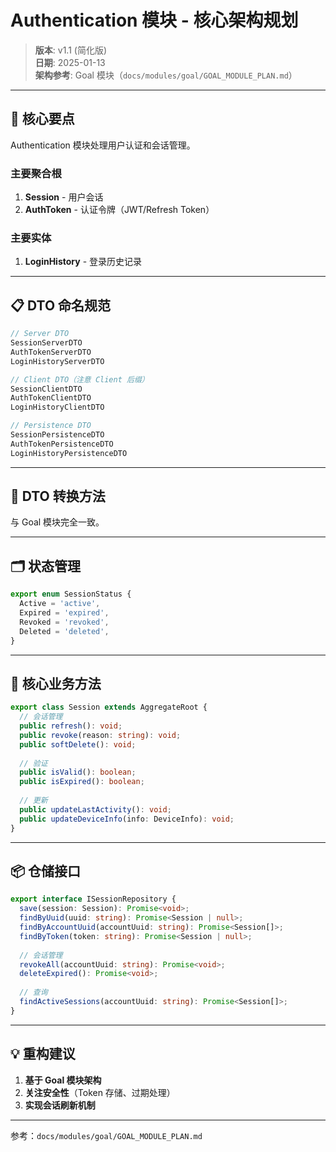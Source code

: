 # Authentication 模块 - 核心架构规划

> **版本**: v1.1 (简化版)  
> **日期**: 2025-01-13  
> **架构参考**: Goal 模块（`docs/modules/goal/GOAL_MODULE_PLAN.md`）

---

## 🎯 核心要点

Authentication 模块处理用户认证和会话管理。

### 主要聚合根
1. **Session** - 用户会话
2. **AuthToken** - 认证令牌（JWT/Refresh Token）

### 主要实体
1. **LoginHistory** - 登录历史记录

---

## 📋 DTO 命名规范

```typescript
// Server DTO
SessionServerDTO
AuthTokenServerDTO
LoginHistoryServerDTO

// Client DTO（注意 Client 后缀）
SessionClientDTO
AuthTokenClientDTO
LoginHistoryClientDTO

// Persistence DTO
SessionPersistenceDTO
AuthTokenPersistenceDTO
LoginHistoryPersistenceDTO
```

---

## 🔄 DTO 转换方法

与 Goal 模块完全一致。

---

## 🗂️ 状态管理

```typescript
export enum SessionStatus {
  Active = 'active',
  Expired = 'expired',
  Revoked = 'revoked',
  Deleted = 'deleted',
}
```

---

## 🔑 核心业务方法

```typescript
export class Session extends AggregateRoot {
  // 会话管理
  public refresh(): void;
  public revoke(reason: string): void;
  public softDelete(): void;
  
  // 验证
  public isValid(): boolean;
  public isExpired(): boolean;
  
  // 更新
  public updateLastActivity(): void;
  public updateDeviceInfo(info: DeviceInfo): void;
}
```

---

## 📦 仓储接口

```typescript
export interface ISessionRepository {
  save(session: Session): Promise<void>;
  findByUuid(uuid: string): Promise<Session | null>;
  findByAccountUuid(accountUuid: string): Promise<Session[]>;
  findByToken(token: string): Promise<Session | null>;
  
  // 会话管理
  revokeAll(accountUuid: string): Promise<void>;
  deleteExpired(): Promise<void>;
  
  // 查询
  findActiveSessions(accountUuid: string): Promise<Session[]>;
}
```

---

## 💡 重构建议

1. **基于 Goal 模块架构**
2. **关注安全性**（Token 存储、过期处理）
3. **实现会话刷新机制**

---

参考：`docs/modules/goal/GOAL_MODULE_PLAN.md`
